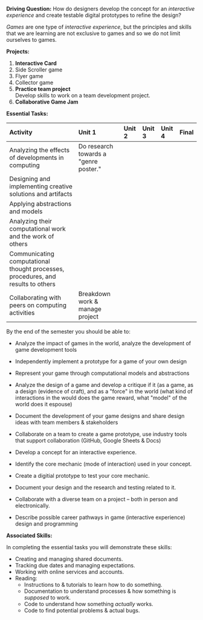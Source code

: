 **Driving Question:** How do designers develop the concept for an *interactive experience* and create testable digital prototypes to refine the design?

*Games* are one type of *interactive experience*, but the principles and skills that we are learning are not exclusive to games and so we do not limit ourselves to games.

**Projects:**

1. **Interactive Card**
1. Side Scroller game
1. Flyer game
1. Collector game
1. **Practice team project**  
Develop skills to work on a team development project.
1. **Collaborative Game Jam**

**Essential Tasks:**

| Activity | Unit 1 | Unit 2 | Unit 3 | Unit 4 | Final |
| :---     | :---   | :---   | :---   | :---   | :---  |
| Analyzing the effects of developments in computing | Do research towards a "genre poster." |
| Designing and implementing creative solutions and artifacts | 
| Applying abstractions and models |  |
| Analyzing their computational work and the work of others |  |
| Communicating computational thought processes, procedures, and results to others |  |
| Collaborating with peers on computing activities | Breakdown work & manage project |

By the end of the semester you should be able to:

* Analyze the impact of games in the world, analyze the development of game development tools
* Independently implement a prototype for a game of your own design
* Represent your game through computational models and abstractions
* Analyze the design of a game and develop a critique if it (as a game, as a design (evidence of craft), and as a "force" in the world (what kind of interactions in the would does the game reward, what "model" of the world does it espouse)
* Document the development of your game designs and share design ideas with team members & stakeholders
* Collaborate on a team to create a game prototype, use industry tools that support collaboration (GitHub, Google Sheets & Docs)

* Develop a concept for an interactive experience.
* Identify the core mechanic (mode of interaction) used in your concept.
* Create a digitial prototype to test your core mechanic.
* Document your design and the research and testing related to it.
* Collaborate with a diverse team on a project – both in person and electronically.
* Describe possible career pathways in game (interactive experience) design and programming

**Associated Skills:**

In completing the essential tasks you will demonstrate these skills:

* Creating and managing shared documents.
* Tracking due dates and managing expectations.
* Working with online services and accounts.
* Reading:
  - Instructions to & tutorials to learn how to do something.
  - Documentation to understand processes & how something is *supposed* to work.
  - Code to understand how something *actually* works.
  - Code to find potential problems & actual bugs.
